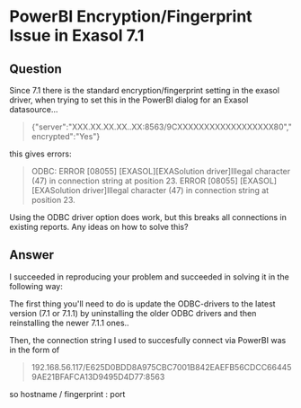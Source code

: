 # PowerBI Encryption/Fingerprint Issue in Exasol 7.1

## Question
Since 7.1 there is the standard encryption/fingerprint setting in the exasol driver, when trying to set this in the PowerBI dialog for an Exasol datasource...
 
> {"server":"XXX.XX.XX.XX..XX:8563\/9CXXXXXXXXXXXXXXXXXX80","encrypted":"Yes"}
 
this gives errors:
 
> ODBC: ERROR [08055] [EXASOL][EXASolution driver]Illegal character (47) in connection string at position 23. ERROR [08055] [EXASOL][EXASolution driver]Illegal character (47) in connection string at position 23.
 
Using the ODBC driver option does work, but this breaks all connections in existing reports.
Any ideas on how to solve this?

## Answer
I succeeded in reproducing your problem and succeeded in solving it in the following way:

The first thing you'll need to do is update the ODBC-drivers to the latest version (7.1 or 7.1.1) by uninstalling the older ODBC drivers and then reinstalling the newer 7.1.1 ones..

Then, the connection string I used to succesfully connect via PowerBI was in the form of

> 192.168.56.117/E625D0BDD8A975CBC7001B842EAEFB56CDCC664459AE21BFAFCA13D9495D4D77:8563

so hostname / fingerprint : port